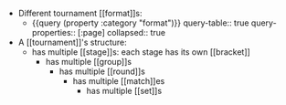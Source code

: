 - Different tournament [[format]]s:
	- {{query (property :category "format")}}
	  query-table:: true
	  query-properties:: [:page]
	  collapsed:: true
- A [[tournament]]'s structure:
	- has multiple [[stage]]s: each stage has its own [[bracket]]
		- has multiple [[group]]s
			- has multiple [[round]]s
				- has multiple [[match]]es
					- has multiple [[set]]s